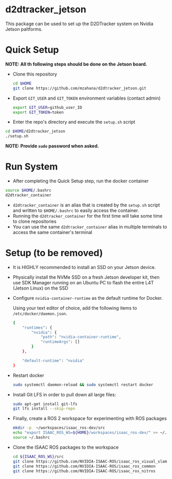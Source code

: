 # d2dtracker_jetson
This package can be used to set up the D2DTracker system on Nvidia Jetson paltforms. 

# Quick Setup
**NOTE: All th following steps should be done on the Jetson board.**

* Clone this repository 
    ```BASH
    cd $HOME
    git clone https://github.com/mzahana/d2dtracker_jetson.git
    ```
* Export `GIT_USER` and `GIT_TOKEN` environment variables (contact admin)
    ```bash
    export GIT_USER=github_user_ID
    export GIT_TOKEN=token
    ```
* Enter the repo's directory and execute the `setup.sh` script
```bash
cd $HOME/d2dtracker_jetson
./setup.sh
```
**NOTE: Provide `sudo` password when asked.**

# Run System
* After completing the Quick Setup step, run the docker container
```bash
source $HOME/.bashrc
d2dtracker_container
```
* `d2dtracker_container` is an alias that is created by the `setup.sh` script and written to `$HOME/.bashrc` to easily access the container.
* Running the `d2dtracker_container` for the first time will take some time to clone repositories
* You can use the same `d2dtracker_container` alias in multiple terminals to access the same container's terminal

# Setup (to be removed)
* It is HIGHLY recommended to install an SSD on your Jetson device.
* Physically install the NVMe SSD on a fresh Jetson developer kit, then use SDK Manager running on an Ubuntu PC to flash the entire L4T (Jetson Linux) on the SSD
* Configure `nvidia-container-runtime` as the default runtime for Docker.
    
    Using your text editor of choice, add the following items to `/etc/docker/daemon.json`.
    ```bash
    {
        "runtimes": {
            "nvidia": {
                "path": "nvidia-container-runtime",
                "runtimeArgs": []
            }
        },

        "default-runtime": "nvidia"
    }
    ```
* Restart docker
    ```bash
    sudo systemctl daemon-reload && sudo systemctl restart docker
    ```
* Install Git LFS in order to pull down all large files:
    ```bash
    sudo apt-get install git-lfs
    git lfs install --skip-repo
    ```
* Finally, create a ROS 2 workspace for experimenting with ROS packages
    ```bash
    mkdir -p  ~/workspaces/isaac_ros-dev/src
    echo "export ISAAC_ROS_WS=${HOME}/workspaces/isaac_ros-dev/" >> ~/.bashrc
    source ~/.bashrc
    ```
* Clone the ISAAC ROS packages to the workspace
    ```bash
    cd ${ISAAC_ROS_WS}/src
    git clone https://github.com/NVIDIA-ISAAC-ROS/isaac_ros_visual_slam
    git clone https://github.com/NVIDIA-ISAAC-ROS/isaac_ros_common
    git clone https://github.com/NVIDIA-ISAAC-ROS/isaac_ros_nitros
    ```